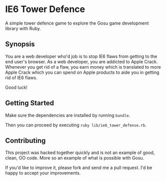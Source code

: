 IE6 Tower Defence
=================

A simple tower defence game to explore the Gosu game development library with Ruby.

Synopsis
--------

You are a web developer who'd job is to stop IE6 flaws from getting to the end user's browser.
As a web developer, you are addicted to Apple Crack. Whenever you get rid of a flaw, you earn money
which is translated to more Apple Crack which you can spend on Apple products to aide you in getting
rid of IE6 flaws.

Good luck!

Getting Started
---------------

Make sure the dependencies are installed by running `bundle`.

Then you can proceed by executing `ruby lib/ie6_tower_defense.rb`.

Contributing
------------

This project was hacked together quickly and is not an example of good, clean, OO code. More so an
example of what is possible with Gosu.

If you'd like to improve it, please fork and send me a pull request. I'd be happy to accept your
improvements.